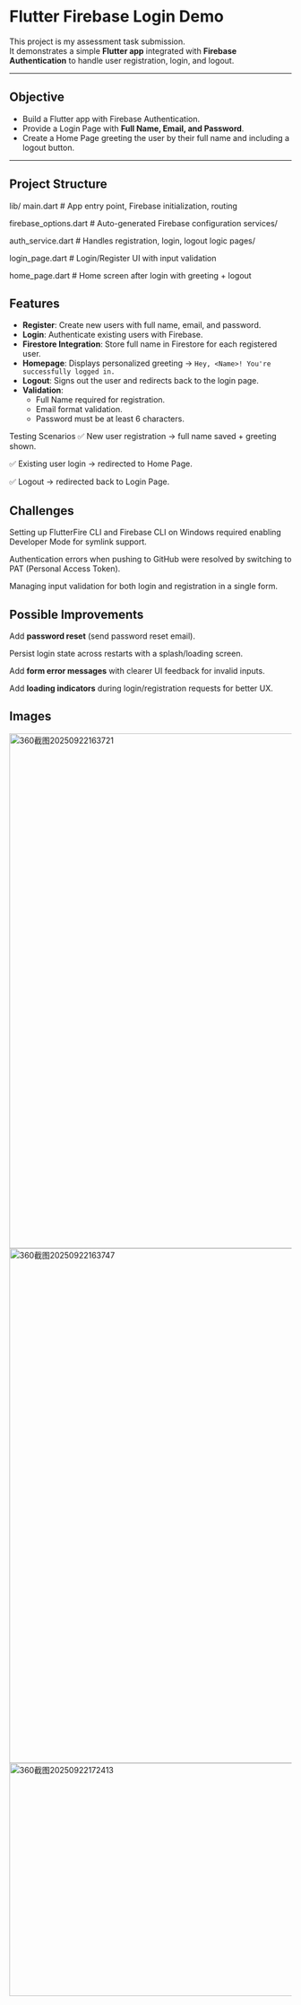 # Flutter Firebase Login Demo

This project is my assessment task submission.  
It demonstrates a simple **Flutter app** integrated with **Firebase Authentication** to handle user registration, login, and logout.

---

## Objective
- Build a Flutter app with Firebase Authentication.  
- Provide a Login Page with **Full Name, Email, and Password**.  
- Create a Home Page greeting the user by their full name and including a logout button.

---

## Project Structure
lib/
main.dart # App entry point, Firebase initialization, routing

firebase_options.dart # Auto-generated Firebase configuration
services/

auth_service.dart # Handles registration, login, logout logic
pages/

login_page.dart # Login/Register UI with input validation

home_page.dart # Home screen after login with greeting + logout



## Features
- **Register**: Create new users with full name, email, and password.
- **Login**: Authenticate existing users with Firebase.
- **Firestore Integration**: Store full name in Firestore for each registered user.
- **Homepage**: Displays personalized greeting → `Hey, <Name>! You're successfully logged in.`
- **Logout**: Signs out the user and redirects back to the login page.
- **Validation**:
  - Full Name required for registration.
  - Email format validation.
  - Password must be at least 6 characters.


Testing Scenarios
✅ New user registration → full name saved + greeting shown.

✅ Existing user login → redirected to Home Page.

✅ Logout → redirected back to Login Page.

## Challenges
Setting up FlutterFire CLI and Firebase CLI on Windows required enabling Developer Mode for symlink support.

Authentication errors when pushing to GitHub were resolved by switching to PAT (Personal Access Token).

Managing input validation for both login and registration in a single form.

## Possible Improvements
Add **password reset** (send password reset email).  

Persist login state across restarts with a splash/loading screen.  

Add **form error messages** with clearer UI feedback for invalid inputs. 

Add **loading indicators** during login/registration requests for better UX.  

## Images
<img width="929" height="917" alt="360截图20250922163721" src="https://github.com/user-attachments/assets/91d553f5-53c8-4073-a5c8-71757a4714fd" />
<img width="929" height="917" alt="360截图20250922163747" src="https://github.com/user-attachments/assets/4436d058-19d8-4736-96ea-ae18a7256597" />
<img width="1337" height="415" alt="360截图20250922172413" src="https://github.com/user-attachments/assets/94c1aaaf-d83c-4c70-b25d-ff8dca92b405" />

